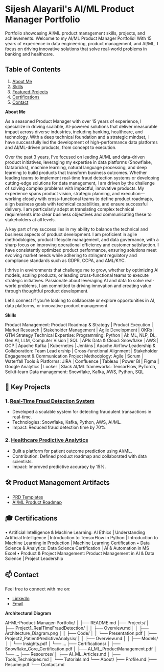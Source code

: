 
# Sijesh Alayaril's AI/ML Product Manager Portfolio
Portfolio showcasing AI/ML product management skills, projects, and achievements.
Welcome to my AI/ML Product Manager Portfolio! With 15 years of experience in data engineering, product management, and AI/ML, I focus on driving innovative solutions that solve real-world problems in banking and healthcare.

## Table of Contents
1. [About Me](#about-me)
2. [Skills](#skills)
3. [Featured Projects](#featured-projects)
4. [Certifications](#certifications)
5. [Contact](#contact)

**About Me**

As a seasoned Product Manager with over 15 years of experience, I specialize in driving scalable, AI-powered solutions that deliver measurable impact across diverse industries, including banking, healthcare, and technology. With a deep technical foundation and a strategic mindset, I have successfully led the development of high-performance data platforms and AI/ML-driven products, from concept to execution.

Over the past 3 years, I’ve focused on leading AI/ML and data-driven product initiatives, leveraging my expertise in data platforms (Snowflake, Databricks), machine learning, natural language processing, and deep learning to build products that transform business outcomes. Whether leading teams to implement real-time fraud detection systems or developing cutting-edge solutions for data management, I am driven by the challenge of solving complex problems with impactful, innovative products. My experience spans product vision, strategic planning, and execution—working closely with cross-functional teams to define product roadmaps, align business goals with technical capabilities, and ensure successful delivery. I am particularly adept at translating complex technical requirements into clear business objectives and communicating these to stakeholders at all levels.

A key part of my success lies in my ability to balance the technical and business aspects of product development. I am proficient in agile methodologies, product lifecycle management, and data governance, with a sharp focus on improving operational efficiency and customer satisfaction. I have consistently optimized product performance, ensuring solutions meet evolving market needs while adhering to stringent regulatory and compliance standards such as GDPR, CCPA, and AML/KYC.

I thrive in environments that challenge me to grow, whether by optimizing AI models, scaling products, or leading cross-functional teams to execute strategic initiatives. Passionate about leveraging AI and data to solve real-world problems, I am committed to driving innovation and creating value through thoughtful product development.

Let’s connect if you’re looking to collaborate or explore opportunities in AI, data platforms, or innovative product management.

**Skills**

Product Management:	Product Roadmap & Strategy | Product Execution | Market Research | Stakeholder Management | Agile Development | OKRs | GTM Strategy
Technical Expertise:		Programming: Python | AI: ML, NLP, DL, Gen AI, LLM, Computer Vision | SQL | APIs
Data & Cloud: Snowflake | AWS | GCP | Apache Kafka | Kubernetes | Jenkins | Apache Airflow
Leadership & Collaboration:	Team Lead
ership | Cross-functional Alignment | Stakeholder Engagement & Communication
Project Methodology:		Agile | Scrum | Waterfall
Tools & Platforms:		JIRA | Confluence | Tableau | Power BI | Figma | Google Analytics | Looker | Slack
AI/ML frameworks: TensorFlow, PyTorch, Scikit-learn
Data management: Snowflake, Kafka, AWS, Python, SQL

## 🔗 Key Projects
### 1. [Real-Time Fraud Detection System](./Projects/Real-Time-Fraud-Detection/README.md)
- Developed a scalable system for detecting fraudulent transactions in real-time.
- Technologies: Snowflake, Kafka, Python, AWS, AI/ML.
- Impact: Reduced fraud detection time by 70%.

### 2. [Healthcare Predictive Analytics](./Projects/Healthcare-Predictive-Analytics/README.md)
- Built a platform for patient outcome prediction using AI/ML.
- Contribution: Defined product roadmap and collaborated with data scientists.
- Impact: Improved predictive accuracy by 15%.

## 🛠️ Product Management Artifacts
- [PRD Templates](./Product-Artifacts/PRD_Template.md)
- [AI/ML Product Roadmap](./Product-Artifacts/Roadmaps/ai_ml_product_roadmap.png)

## 🎓 Certifications
•	Artificial Intelligence & Machine Learning: AI Ethics | Understanding Artificial Intelligence | Introduction to TensorFlow in Python | Introduction to      Machine Learning in Production | Machine Learning Certification
•	Data Science & Analytics: Data Science Certification | AI & Automation in MS Excel 
•	Product & Project Management: Product Management in AI & Data Science | Project Leadership

## 📫 Contact
Feel free to connect with me on:
- [LinkedIn](https://linkedin.com/in/sijeshalayaril)
- [Email](mailto:sijesh.as@gmail.com)

**Architectural Diagram**

AI-ML-Product-Manager-Portfolio/
│
├── README.md
├── Projects/
│   ├── Project1_RealTimeFraudDetection/
│   │   ├── Overview.md
│   │   ├── Architecture_Diagram.png
│   │   ├── Code/
│   │   └── Presentation.pdf
│   ├── Project2_PatientPredictiveAnalysis/
│   │   ├── Overview.md
│   │   ├── Models/
│   │   └── Insights.pdf
│   └── ...
├── Certifications/
│   ├── Snowflake_Core_Certification.pdf
│   ├── AI_ML_ProductManagement.pdf
│   └── ...
├── Resources/
│   ├── AI_ML_Articles.md
│   ├── Tools_Techniques.md
│   └── Tutorials.md
└── About/
    ├── Profile.md
    ├── Resume.pdf
    └── Contact.md




